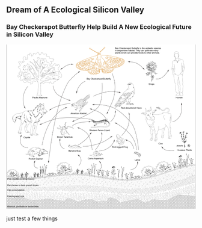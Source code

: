 ## Dream of A Ecological Silicon Valley
### Bay Checkerspot Butterfly Help Build A New Ecological Future in Silicon Valley

![image of the umbrella butterfly](https://raw.githubusercontent.com/sendu123/project_CYPLAN255/gh-pages/drawings/umbrella.png "fucking github")

just test a few things
